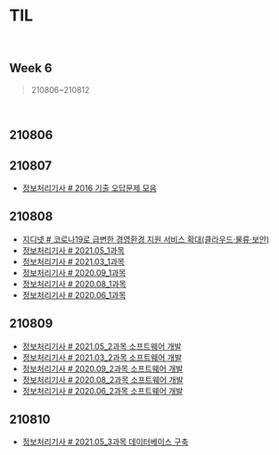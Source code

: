 # TIL

<br>

## Week 6

> 210806~210812

<br>



## 210806





## 210807

* [정보처리기사 # 2016 기출 오답문제 모음](https://pythontoomuchinformation.tistory.com/375)



## 210808

* [지디넷 # 코로나19로 급변한 경영환경 지원 서비스 확대(클라우드·물류·보안)]( https://pythontoomuchinformation.tistory.com/376)
* [정보처리기사 # 2021.05_1과목](https://pythontoomuchinformation.tistory.com/377)
* [정보처리기사 # 2021.03_1과목](https://pythontoomuchinformation.tistory.com/378)
* [정보처리기사 # 2020.09_1과목](https://pythontoomuchinformation.tistory.com/379)
* [정보처리기사 # 2020.08_1과목](https://pythontoomuchinformation.tistory.com/380)
* [정보처리기사 # 2020.06_1과목](https://pythontoomuchinformation.tistory.com/381)



## 210809

* [정보처리기사 # 2021.05_2과목 소프트웨어 개발](https://pythontoomuchinformation.tistory.com/382)
* [정보처리기사 # 2021.03_2과목 소프트웨어 개발](https://pythontoomuchinformation.tistory.com/383)
* [정보처리기사 # 2020.09_2과목 소프트웨어 개발](https://pythontoomuchinformation.tistory.com/384)
* [정보처리기사 # 2020.08_2과목 소프트웨어 개발](https://pythontoomuchinformation.tistory.com/385)
* [정보처리기사 # 2020.06_2과목 소프트웨어 개발](https://pythontoomuchinformation.tistory.com/386)



## 210810

* [정보처리기사 # 2021.05_3과목 데이터베이스 구축](https://pythontoomuchinformation.tistory.com/387)

  

